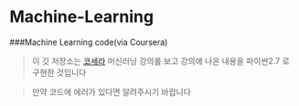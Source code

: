 # Machine-Learning
###Machine Learning code(via Coursera)

>이 깃 저장소는 [코세라]((https://www.coursera.org/learn/machine-learning/home/)) 머신러닝 강의를 보고 강의에 나온 내용을 파이썬2.7 로 구현한 것입니다
 
>만약 코드에 에러가 있다면 알려주시기 바랍니다
